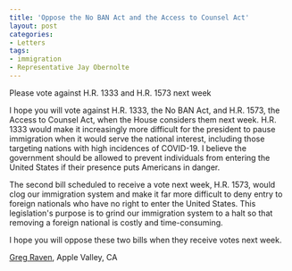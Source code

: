 ```yaml
---
title: 'Oppose the No BAN Act and the Access to Counsel Act'
layout: post
categories:
- Letters
tags:
- immigration
- Representative Jay Obernolte
---
```


Please vote against H.R. 1333 and H.R. 1573 next week

I hope you will vote against H.R. 1333, the No BAN Act, and H.R. 1573, the Access to Counsel Act, when the House considers them next week. H.R. 1333 would make it increasingly more difficult for the president to pause immigration when it would serve the national interest, including those targeting nations with high incidences of COVID-19. I believe the government should be allowed to prevent individuals from entering the United States if their presence puts Americans in danger.

The second bill scheduled to receive a vote next week, H.R. 1573, would clog our immigration system and make it far more difficult to deny entry to foreign nationals who have no right to enter the United States. This legislation's purpose is to grind our immigration system to a halt so that removing a foreign national is costly and time-consuming.

I hope you will oppose these two bills when they receive votes next week.

[Greg Raven](https://www.gregraven.org/), Apple Valley, CA